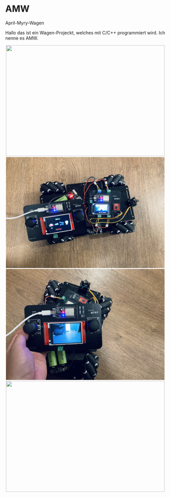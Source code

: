# AMW
April-Myry-Wagen

Hallo das ist ein Wagen-Projeckt, welches mit C/C++ programmiert wird. Ich nenne es AMW.

<div align=center>
    <img src="https://github.com/myry07/AMW/blob/8a2361277b7c06bc9778221a2645272a70103c21/03.Dos/1.jpg" width="500" height="350">
</div>

<div align=center>
    <img src="https://github.com/myry07/AMW/blob/8a2361277b7c06bc9778221a2645272a70103c21/03.Dos/2.jpg" width="500" height="350">
</div>

<div align=center>
    <img src="https://github.com/myry07/AMW/blob/8a2361277b7c06bc9778221a2645272a70103c21/03.Dos/3.jpg" width="500" height="350">
</div>

<div align=center>
    <img src="https://github.com/myry07/AMW/blob/8a2361277b7c06bc9778221a2645272a70103c21/03.Dos/4.jpg" width="500" height="350">
</div>